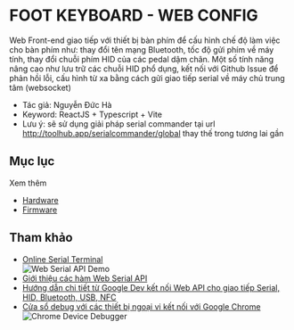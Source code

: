 # FOOT KEYBOARD - WEB CONFIG

  Web Front-end giao tiếp với thiết bị bàn phím để cấu hình chế độ làm việc cho bàn phím như: thay đổi tên mạng Bluetooth, tốc độ gửi phím về máy tính, thay đổi chuỗi phím HID của các pedal dậm chân. 
  Một số tính năng nâng cao như lưu trữ các chuỗi HID phổ dụng, kết nối với Github Issue để phản hồi lỗi, cấu hình từ xa bằng cách gửi giao tiếp serial về máy chủ trung tâm (websocket)

- Tác giả: Nguyễn Đức Hà
- Keyword: ReactJS + Typescript + Vite
- Lưu ý: sẽ sử dụng giải pháp serial commander tại url <http://toolhub.app/serialcommander/global> thay thế trong tương lai gần

## Mục lục
 
Xem thêm
- [Hardware](../hardware/README.md)
- [Firmware](../firmware/README.md)

## Tham khảo

- [Online Serial Terminal](https://sparkfunx.github.io/WebTerminalDemo/)\
  ![Web Serial API Demo](https://github.com/user-attachments/assets/98c600a1-9f3a-45c2-95a4-662b1c0aa95a)
- [Giới thiệu các hàm Web Serial API](https://wicg.github.io/serial/)
- [Hướng dẫn chi tiết từ Google Dev kết nối Web API cho giao tiếp Serial, HID, Bluetooth, USB, NFC ](https://developer.chrome.com/docs/capabilities/serial?hl=vi)
- [Cửa sổ debug với các thiết bị ngoại vi kết nối với Google Chrome](about://device-log)\
  ![Chrome Device Debugger](https://developer.chrome.com/static/docs/capabilities/serial/image/screenshot-the-internal-d465b2f3272a8_856.jpg)
